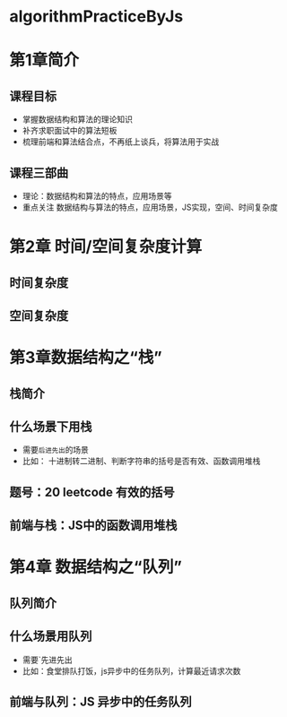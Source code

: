 # algorithmPracticeByJs
# 第1章简介
## 课程目标
- 掌握数据结构和算法的理论知识
- 补齐求职面试中的算法短板
- 梳理前端和算法结合点，不再纸上谈兵，将算法用于实战
## 课程三部曲
- 理论：数据结构和算法的特点，应用场景等
- 重点关注   数据结构与算法的特点，应用场景，JS实现，空间、时间复杂度

# 第2章 时间/空间复杂度计算
## 时间复杂度
##  空间复杂度
# 第3章数据结构之“栈”
## 栈简介
## 什么场景下用栈
- 需要`后进先出`的场景
-  比如： 十进制转二进制、判断字符串的括号是否有效、函数调用堆栈

## 题号：20 leetcode 有效的括号
## 前端与栈：JS中的函数调用堆栈
# 第4章 数据结构之“队列”

## 队列简介 
## 什么场景用队列

- 需要`先进先出
- 比如：食堂排队打饭，js异步中的任务队列，计算最近请求次数
## 前端与队列：JS 异步中的任务队列 












